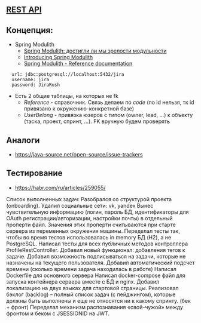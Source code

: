 ## [REST API](http://localhost:8080/doc)

## Концепция:
- Spring Modulith
  - [Spring Modulith: достигли ли мы зрелости модульности](https://habr.com/ru/post/701984/)
  - [Introducing Spring Modulith](https://spring.io/blog/2022/10/21/introducing-spring-modulith)
  - [Spring Modulith - Reference documentation](https://docs.spring.io/spring-modulith/docs/current-SNAPSHOT/reference/html/)

```
  url: jdbc:postgresql://localhost:5432/jira
  username: jira
  password: JiraRush
```
- Есть 2 общие таблицы, на которых не fk
  - _Reference_ - справочник. Связь делаем по _code_ (по id нельзя, тк id привязано к окружению-конкретной базе)
  - _UserBelong_ - привязка юзеров с типом (owner, lead, ...) к объекту (таска, проект, спринт, ...). FK вручную будем проверять

## Аналоги
- https://java-source.net/open-source/issue-trackers

## Тестирование
- https://habr.com/ru/articles/259055/

Список выполненных задач:
Разобрался со структурой проекта (onboarding).
Удалил социальные сети: vk, yandex
Вынес чувствительную информацию (логин, пароль БД, идентификаторы для OAuth регистрации/авторизации, настройки почты) в отдельный проперти файл. Значения этих проперти считываются при старте сервера из переменных окружения машины.
Переделал тесты так, чтобы во время тестов использовалась in memory БД (H2), а не PostgreSQL.
Написал тесты для всех публичных методов контроллера ProfileRestController.
Добавил новый функционал: добавления тегов к задаче.
Добавил возможность подписываться на задачи, которые не назначены на текущего пользователя.
Добавил автоматический подсчет времени (сколько времени задача находилась в работе)
Написал Dockerfile для основного сервера
Написал docker-compose файл для запуска контейнера сервера вместе с БД и nginx.
Добавил локализацию на двух языках для стартовой страницы.
Реализовал бэклог (backlog) – полный список задач (с пейджингом), которые должны быть выполнены и еще не относятся ни к какому спринту. (бек + фронт)
Переделал механизм распознавания «свой-чужой» между фронтом и беком с JSESSIONID на JWT.
